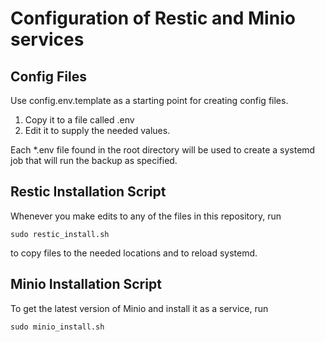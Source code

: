 # Configuration of Restic and Minio services

## Config Files

Use config.env.template as a starting point for creating config files.

1. Copy it to a file called <backup-name>.env
2. Edit it to supply the needed values.

Each *.env file found in the root directory will be used to create a systemd job
that will run the backup as specified.

## Restic Installation Script

Whenever you make edits to any of the files in this repository, run
  
    sudo restic_install.sh
    
to copy files to the needed locations and to reload systemd.

## Minio Installation Script

To get the latest version of Minio and install it as a service, run

    sudo minio_install.sh
